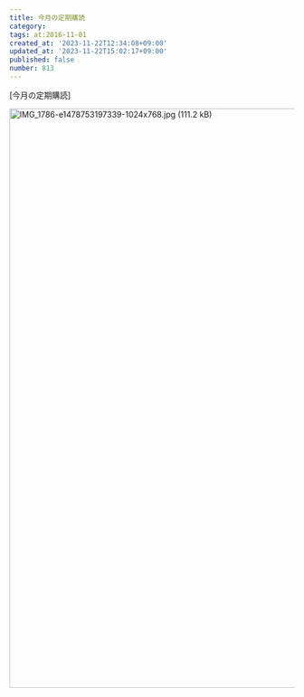 ```yaml
---
title: 今月の定期購読
category:
tags: at:2016-11-01
created_at: '2023-11-22T12:34:08+09:00'
updated_at: '2023-11-22T15:02:17+09:00'
published: false
number: 813
---
```


[今月の定期購読]

<img width="1024" alt="IMG_1786-e1478753197339-1024x768.jpg (111.2 kB)" src="/img/markdown/813/18ebf805-b3c0-4e28-9460-c4630881866b.jpg">

